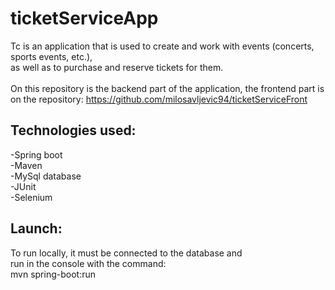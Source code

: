 # ticketServiceApp
Tc is an application that is used to create and work with events (concerts, sports events, etc.),</br>
as well as to purchase and reserve tickets for them. </br></br>
On this repository is the backend part of the application, the frontend part is on the repository: https://github.com/milosavljevic94/ticketServiceFront

## Technologies used: 
-Spring boot</br>
-Maven</br>
-MySql database</br>
-JUnit</br>
-Selenium</br>

## Launch:
To run locally, it must be connected to the database and</br>
run in the console with the command:</br>
mvn spring-boot:run
